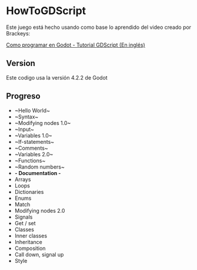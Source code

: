 # HowToGDScript

Este juego está hecho usando como base lo aprendido del video creado por Brackeys:

[Como programar en Godot - Tutorial GDScript (En inglés)](https://youtu.be/e1zJS31tr88?si=rroC-wdmowP-2XvF)

## Version

Este codigo usa la versión 4.2.2 de Godot

## Progreso

- ~Hello World~
- ~Syntax~
- ~Modifying nodes 1.0~
- ~Input~
- ~Variables 1.0~
- ~If-statements~
- ~Comments~
- ~Variables 2.0~
- ~Functions~
- ~Random numbers~
- **- Documentation -**
- Arrays
- Loops
- Dictionaries
- Enums
- Match
- Modifying nodes 2.0
- Signals
- Get / set
- Classes
- Inner classes
- Inheritance
- Composition
- Call down, signal up
- Style
